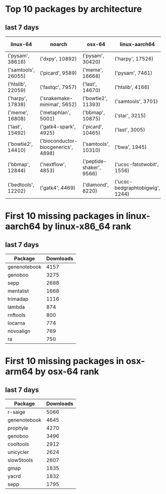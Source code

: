 # Top 10 packages by architecture
## last 7 days
|linux-64 | noarch | osx-64 | linux-aarch64 | osx-arm64 | 
|-|-|-|-|-|
|('pysam', 38616) |('dxpy', 10892) |('pysam', 30420) |('harpy', 17526) |('pysam', 5474) |
|('samtools', 26055) |('picard', 9589) |('meme', 16668) |('pysam', 7461) |('last', 2439) |
|('htslib', 22059) |('fastqc', 7957) |('last', 14670) |('htslib', 4166) |('samtools', 1603) |
|('harpy', 17838) |('snakemake-minimal', 5652) |('bowtie2', 11393) |('samtools', 3701) |('htslib', 1549) |
|('meme', 16808) |('metaphlan', 5001) |('bbmap', 10875) |('star', 3215) |('bwa', 1269) |
|('last', 15492) |('gatk4-spark', 4925) |('picard', 10465) |('last', 3005) |('diamond', 1257) |
|('bowtie2', 14410) |('bioconductor-biocgenerics', 4898) |('samtools', 10310) |('bwa', 1945) |('hmmer', 597) |
|('bbmap', 12844) |('nextflow', 4853) |('peptide-shaker', 9566) |('ucsc-fatotwobit', 1556) |('bcftools', 554) |
|('bedtools', 12202) |('gatk4', 4469) |('diamond', 8220) |('ucsc-bedgraphtobigwig', 1244) |('raxml', 486) |
# First 10 missing packages in linux-aarch64 by linux-x86_64 rank
## last 7 days

| Package | Downloads |
| - | - |
| genenotebook | 4157 | 
| genoboo | 3275 | 
| sepp | 2688 | 
| mentalist | 1668 | 
| trimadap | 1116 | 
| lambda | 874 | 
| rnftools | 800 | 
| locarna | 774 | 
| novoalign | 769 | 
| ra | 750 | 
# First 10 missing packages in osx-arm64 by osx-64 rank
## last 7 days

| Package | Downloads |
| - | - |
| r-saige | 5066 | 
| genenotebook | 4645 | 
| prophyle | 4270 | 
| genoboo | 3496 | 
| cooltools | 2912 | 
| unicycler | 2624 | 
| slow5tools | 2607 | 
| gmap | 1835 | 
| yacrd | 1832 | 
| sepp | 1795 | 
